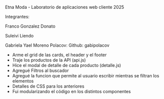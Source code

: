 Etna Moda - Laboratorio de aplicaciones web cliente 2025

Integrantes: 

Franco Gonzalez Donato

Suleivi Liendo

Gabriela Yael Moreno Polacov:
Github: gabipolacov
- Arme el grid de las cards, el header y el footer
- Traje los productos de la API (api.js)
- Hice el modal de detalle de cada producto (detalle.js)
- Agregué Filtros al buscador
- Agregué la funcion que permite al usuario escribir mientras se filtran los elementos
- Detalles de CSS para los anteriores
- Fui modularizando el código en los distintos componentes
